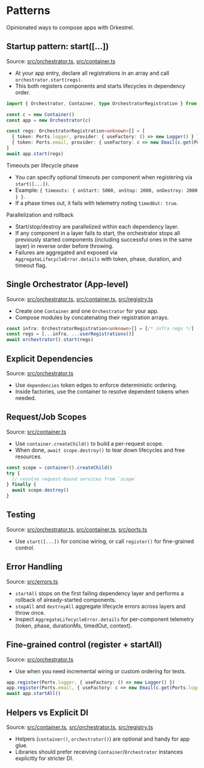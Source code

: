 # Patterns

Opinionated ways to compose apps with Orkestrel.

## Startup pattern: start([...])
Source: [src/orchestrator.ts](../src/orchestrator.ts), [src/container.ts](../src/container.ts)
- At your app entry, declare all registrations in an array and call `orchestrator.start(regs)`.
- This both registers components and starts lifecycles in dependency order.

```ts
import { Orchestrator, Container, type OrchestratorRegistration } from '@orkestrel/core'

const c = new Container()
const app = new Orchestrator(c)

const regs: OrchestratorRegistration<unknown>[] = [
  { token: Ports.logger, provider: { useFactory: () => new Logger() } },
  { token: Ports.email, provider: { useFactory: c => new Email(c.get(Ports.logger)) }, dependencies: [Ports.logger] },
]
await app.start(regs)
```

Timeouts per lifecycle phase
- You can specify optional timeouts per component when registering via `start([...])`.
- Example: `{ timeouts: { onStart: 5000, onStop: 2000, onDestroy: 2000 } }`.
- If a phase times out, it fails with telemetry noting `timedOut: true`.

Parallelization and rollback
- Start/stop/destroy are parallelized within each dependency layer.
- If any component in a layer fails to start, the orchestrator stops all previously started components (including successful ones in the same layer) in reverse order before throwing.
- Failures are aggregated and exposed via `AggregateLifecycleError.details` with token, phase, duration, and timeout flag.

## Single Orchestrator (App-level)
Source: [src/orchestrator.ts](../src/orchestrator.ts), [src/container.ts](../src/container.ts), [src/registry.ts](../src/registry.ts)
- Create one `Container` and one `Orchestrator` for your app.
- Compose modules by concatenating their registration arrays.

```ts
const infra: OrchestratorRegistration<unknown>[] = [/* infra regs */]
const regs = [...infra, ...userRegistrations()]
await orchestrator().start(regs)
```

## Explicit Dependencies
Source: [src/orchestrator.ts](../src/orchestrator.ts)
- Use `dependencies` token edges to enforce deterministic ordering.
- Inside factories, use the container to resolve dependent tokens when needed.

## Request/Job Scopes
Source: [src/container.ts](../src/container.ts)
- Use `container.createChild()` to build a per-request scope.
- When done, `await scope.destroy()` to tear down lifecycles and free resources.

```ts
const scope = container().createChild()
try {
  // resolve request-bound services from `scope`
} finally {
  await scope.destroy()
}
```

## Testing
Source: [src/orchestrator.ts](../src/orchestrator.ts), [src/container.ts](../src/container.ts), [src/ports.ts](../src/ports.ts)
- Use `start([...])` for concise wiring, or call `register()` for fine-grained control.

## Error Handling
Source: [src/errors.ts](../src/errors.ts)
- `startAll` stops on the first failing dependency layer and performs a rollback of already-started components.
- `stopAll` and `destroyAll` aggregate lifecycle errors across layers and throw once.
- Inspect `AggregateLifecycleError.details` for per-component telemetry (token, phase, durationMs, timedOut, context).

## Fine-grained control (register + startAll)
Source: [src/orchestrator.ts](../src/orchestrator.ts)
- Use when you need incremental wiring or custom ordering for tests.

```ts
app.register(Ports.logger, { useFactory: () => new Logger() })
app.register(Ports.email, { useFactory: c => new Email(c.get(Ports.logger)) }, [Ports.logger])
await app.startAll()
```

## Helpers vs Explicit DI
Source: [src/container.ts](../src/container.ts), [src/orchestrator.ts](../src/orchestrator.ts), [src/registry.ts](../src/registry.ts)
- Helpers (`container()`, `orchestrator()`) are optional and handy for app glue.
- Libraries should prefer receiving `Container`/`Orchestrator` instances explicitly for stricter DI.
